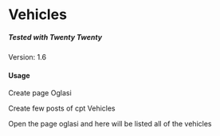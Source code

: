 # Vehicles

##### Tested with Twenty Twenty
Version: 1.6

#### Usage
Create page Oglasi

Create few posts of cpt Vehicles

Open the page oglasi and here will be listed all of the vehicles